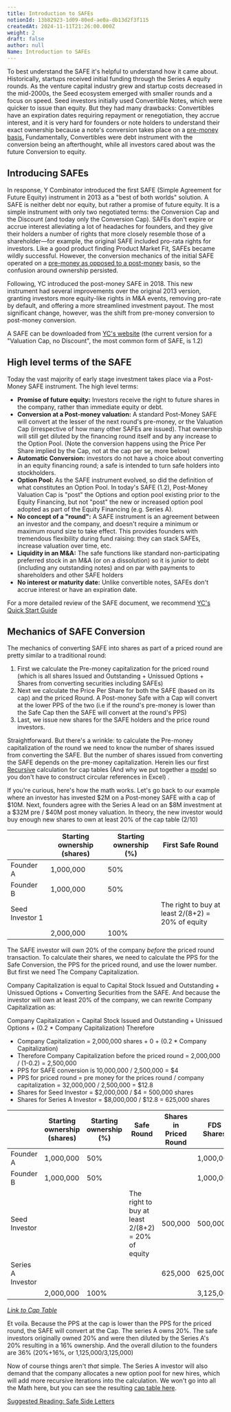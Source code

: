 ```yaml
---
title: Introduction to SAFEs
notionId: 13b82923-1d09-80ed-ae0a-db13d2f3f115
createdAt: 2024-11-11T21:26:00.000Z
weight: 2
draft: false
author: null
Name: Introduction to SAFEs
---
```



To best understand the SAFE it's helpful to understand how it came about. Historically, startups received initial funding through the Series A equity rounds. As the venture capital industry grew and startup costs decreased in the mid-2000s, the Seed ecosystem emerged with smaller rounds and a focus on speed. Seed investors initially used Convertible Notes, which were quicker to issue than equity.  But they had many drawbacks: Convertibles have an expiration dates requiring repayment or renegotiation, they accrue interest, and it is very hard for founders or note holders to understand their exact ownership because a note's conversion takes place on a [pre-money basis.](https://1984.vc/docs/founders-handbook/pre-money-vs-post-money-conversion/) Fundamentally, Convertibles were debt instrument with the conversion being an afterthought, while all investors cared about was the future Conversion to equity.


## Introducing SAFEs


In response, Y Combinator introduced the first SAFE (Simple Agreement for Future Equity) instrument in 2013 as a "best of both worlds" solution. A SAFE is neither debt nor equity, but rather a promise of future equity. It is a simple instrument with only two negotiated terms: the Conversion Cap and the Discount (and today only the Conversion Cap). SAFEs don't expire or accrue interest alleviating a lot of headaches for founders, and they give their holders a number of rights that more closely resemble those of a shareholder—for example, the original SAFE included pro-rata rights for investors.  Like a good product finding Product Market Fit, SAFEs became wildly successful. However, the conversion mechanics of the initial SAFE operated on a [pre-money as opposed to a post-money](https://1984.vc/docs/founders-handbook/pre-money-vs-post-money-conversion/) basis, so the confusion around ownership persisted.


Following, YC introduced the post-money SAFE in 2018. This new instrument had several improvements over the original 2013 version, granting investors more equity-like rights in M&A events, removing pro-rate by default, and offering a more streamlined investment payout. The most significant change, however, was the shift from pre-money conversion to post-money conversion.


A SAFE can be downloaded from [YC's website](https://www.ycombinator.com/documents) (the current version for a "Valuation Cap, no Discount", the most common form of SAFE, is 1.2)


## High level terms of the SAFE


Today the vast majority of early stage investment takes place via a Post-Money SAFE instrument.  The high level terms:

- **Promise of future equity:** Investors receive the right to future shares in the company, rather than immediate equity or debt.
- **Conversion at a Post-money valuation:** A standard Post-Money SAFE will convert at the lesser of the next round's pre-money, or the Valuation Cap (irrespective of how many other SAFEs are issued). That ownership will still get diluted by the financing round itself and by any increase to the Option Pool. (Note the conversion happens using the Price Per Share implied by the Cap, not at the cap per se, more below)
- **Automatic Conversion:** investors do not have a choice about converting in an equity financing round; a safe is intended to turn safe holders into stockholders.
- **Option Pool:** As the SAFE instrument evolved, so did the definition of what constitutes an Option Pool. In today's SAFE (1.2), Post-Money Valuation Cap is "post" the Options and option pool existing prior to the Equity Financing, but not "post" the new or increased option pool adopted as part of the Equity Financing (e.g. Series A).
- **No concept of a "round":** A SAFE instrument is an agreement between an investor and the company, and doesn't require a minimum or maximum round size to take effect. This provides founders with tremendous flexibility during fund raising: they can stack SAFEs, increase valuation over time, etc.
- **Liquidity in an M&A:** The safe functions like standard non-participating preferred stock in an M&A (or on a dissolution) so it is junior to debt (including any outstanding notes) and on par with payments to shareholders and other SAFE holders
- **No interest or maturity date:** Unlike convertible notes, SAFEs don't accrue interest or have an expiration date.

For a more detailed review of the SAFE document, we recommend [YC's Quick Start Guide](https://bookface-static.ycombinator.com/assets/ycdc/Website%20User%20Guide%20Feb%202023%20-%20final-28acf9a3b938e643cc270b7da514194d5c271359be25b631b025605673fa9f95.pdf)


## Mechanics of SAFE Conversion


The mechanics of converting SAFE into shares as part of a priced round are pretty similar to a traditional round:

1. First we calculate the Pre-money capitalization for the priced round (which is all shares Issued and Outstanding + Unissued Options + Shares from converting securities including SAFEs)
2. Next we calculate the Price Per Share for both the SAFE (based on its cap) and the priced Round. A Post-money Safe with a Cap will convert at the lower PPS of the two (i.e if the round's pre-money is lower than the Safe Cap then the SAFE will convert at the round's PPS)
3. Last, we issue new shares for the SAFE holders and the price round investors.

Straightforward. But there's a wrinkle: to calculate the Pre-money capitalization of the round we need to know the number of shares issued from converting the SAFE.  But the number of shares issued from converting the SAFE depends on the pre-money capitalization. Herein lies our first [Recursive](https://en.wikipedia.org/wiki/Recursion) calculation for cap tables (And why we put together a [model](https://1984.vc/docs/cap-table-worksheet) so you don't have to construct circular references in Excel) .


If you're curious, here's how the math works. Let's go back to our example where an investor has invested $2M on a Post-money SAFE with a cap of $10M.  Next, founders agree with the Series A lead on an $8M investment at a $32M pre / $40M post money valuation. In theory, the new investor would buy enough new shares to own at least 20% of the cap table (2/10)


|                 | Starting ownership (shares) | Starting ownership (%) | First Safe Round                                  |
| --------------- | --------------------------- | ---------------------- | ------------------------------------------------- |
| Founder A       | 1,000,000                   | 50%                    |                                                   |
| Founder B       | 1,000,000                   | 50%                    |                                                   |
| Seed Investor 1 |                             |                        | The right to buy at least 2/(8+2) = 20% of equity |
|                 | 2,000,000                   | 100%                   |                                                   |


The SAFE investor will own 20% of the company _before_ the priced round transaction.  To calculate their shares, we need to calculate the PPS for the Safe Conversion,  the PPS for the priced round, and use the lower number.  But first we need The Company Capitalization.


Company Capitalization is equal to Capital Stock Issued and Outstanding + Unissued Options + Converting Securities from the SAFE.  And because the investor will own at least 20% of the company, we can rewrite Company Capitalization as:


Company Capitalization = Capital Stock Issued and Outstanding + Unissued Options +  (0.2 * Company Capitalization)
Therefore

- Company Capitalization = 2,000,000 shares + 0 + (0.2 * Company Capitalization)
- Therefore Company Capitalization before the priced round = 2,000,000 / (1-0.2) = 2,500,000
- PPS for SAFE conversion is 10,000,000 / 2,500,000 = $4
- PPS for priced round = pre money for the prices round / company capitalization = 32,000,000 / 2,500,000 = $12.8
- Shares for Seed Investor = $2,000,000 / $4 = 500,000 shares
- Shares for Series A Investor = $8,000,000 / $12.8 = 625,000 shares

|                   | Starting ownership (shares) | Starting ownership (%) | Safe Round                                        | Shares in Priced Round | FDS Shares | FDS % |
| ----------------- | --------------------------- | ---------------------- | ------------------------------------------------- | ---------------------- | ---------- | ----- |
| Founder A         | 1,000,000                   | 50%                    |                                                   |                        | 1,000,000  | 32%   |
| Founder B         | 1,000,000                   | 50%                    |                                                   |                        | 1,000,000  | 32%   |
| Seed Investor     |                             |                        | The right to buy at least 2/(8+2) = 20% of equity | 500,000                | 500,000    | 16%   |
| Series A Investor |                             |                        |                                                   | 625,000                | 625,000    | 20%   |
|                   | 2,000,000                   | 100%                   |                                                   |                        | 3,125,000  |       |


[_Link to Cap Table_](https://1984.vc/docs/cap-table-worksheet/#AAN4IgTg9g7gIghgFziAXAbVASwCapABhABoQEBPABwFM8BjCAWwYgDtiQW4GaUQAxCAFcW2KmAAEAQXYBnABZwwVGagCM.DZpLQWY.ZgqoMIeYuVrNWkNTC0qLBKgCs.AL5FQppSpTrL.Ehs7B1QAFjcPEwVvC39AsWDHFABmACYAOktk_AB2VI1UgE5QwtcAXRI4ABsq6BgqKqoEHgQwQSp3LFxeVXZyajpGZjYSTm48AWFRCQAhWWjzX38AkB09OQMjTwWfP0t423skl06os13lg8SwiO3z2P3rBKPUNMzNbLyC4tKKkGrarAGk0Wm0OpEcHgAJIyGTtbAAeQoCEwrBUJH6PBA9CYrHYYyxMLhVGw4iRKLR83uKBWazA.kM6DuMRpVxeNNOXkWKyC7NuZxZPOeIQ5fwBdWBzVQrXap0hvFCfUoWJkcAAZjRRlwsQBlKgk8RQlgAN2UCAgEnYmBNZu4IvycWxcEZe0e2EwMnowiStKgunpG0Zxl59pWXJ8_JDSVUTnShXjhScqmSTnjTmS2VCJHDYQThQAHOVKjUJY0pSgZVQSO7VQAjRrYPiYBrYHxoP70G301EsAAqyrwFAgMkccu6IBySoGvBkYmb6I42rwerA86khptI4tVs3CDtSXzl1WfvWmyZAsWADZUiV42yRapCnGE_mco_46.30X_iWgWWeGq1Szt.FBKAAsqwVBkK8DqPEgYAAOZNOSPYyAAChAEBVKgKzCIIs6IsiqE4a4QA)


Et voila. Because the PPS at the cap is lower than the PPS for the priced round, the SAFE will convert at the Cap. The series A owns 20%. The safe investors originally owned 20% and were then diluted by the Series A's 20% resulting in a 16% ownership. And the overall dilution to the founders are 36% (20%+16%, or 1,125,000/3,125,000)


Now of course things aren't _that_ simple.  The Series A investor will also demand that the company allocates a new option pool for new hires, which will add more recursive iterations into the calculation. We won't go into all the Math here, but you can see the resulting [cap table here](https://1984.vc/docs/cap-table-worksheet/#AAN4IgTg9g7gIghgFziAXAbVASwCapABhABoQEBPABwFM8BjCAWwYgDtiQW4GaUR4XMVADYACAKIBrdgGcAFnDBVpqAIz51GktBZUwczBVQYQchUtUbNIamFpUWCVQFYAdAGYAHABYAbCqeevv6eTgC.RKCmisooapb4JDZ2DqoqLgBMTl5ebgDsHj4AnB7p6V4eueGR8tEW8Ym6yY4oHi65uSoehU4qxT5OhW74bqEAuiRwQkLQMMJUCDwIYACuVFUgOHgq7OTUdIzMbCSc3HgAUhCyLCIAwhBTmNKsMjXmsfEJINq6.obo1WYYnFLA1bPZmm43O5ITDYbD1lE3sCrElwagyu5vH4Aljgh4Ea8gR9QU1VIUXB4Su0VJ0aSo_F4xhMpjM5gtUEtVutNrwAJLSaSrbAAeQoCEwrGUJF2PBA9CYz2OXFl_MFVGwIlF4slL0BqE.3z0sgMRgBtRQn1RKQtBL1FpJaJtERMhP1Dut.CZIEm01gbMWKzWzp5IC8O0osukcAAZjQladeL1vCIAGrg5a1EiYFgANyUCG41vSxLlcD.yKs2Ee9GWHq0UB0RpN_2sjUdxZIiJinudVuaKihhSHhT8hV63RUmVynddKC8w.KXp9rKE8wDqxIVajACNV9gAGKCITYGJocZy1h5vQSlgAFQjeAoEGkjm5uF4uXDe140l0gilHDKngt6Bqm6bRCI7DZnmL6Fs0Hgloavymi6do.GUw7uv25ILhU47FNSS4sn6q7sig0aTL.XoUIoACyrBUGQqBuMW9SkAoADm8xaje0gAAoQPcFgkLWyy_iKYq8fqoRAA#AAN4IgTg9g7gIghgFziAXAbVASwCapABhABoQEBPABwFM8BjCAWwYgDtiQW4GaUR4XMVADYACAKIBrdgGcAFnDBVpqAIz51GktBZUwczBVQYQchUtUbNIamFpUWCVQFYAdAGYAHABYAbCqeevv6eTgC.RKCmisooapb4JDZ2DqoqLgBMTl5ebgDsHj4AnB7p6V4eueGR8tEW8Ym6yY4oHi65uSoehU4qxT5OhW74bqEAuiRwQkLQMMJUCDwIYACuVFUgOHgq7OTUdIzMbCSc3HgAUhCyLCIAwhBTmNKsMjXmsfEJINq6.obo1WYYnFLA1bPZmm43O5ITDYbD1lE3sCrElwagyu5vH4Aljgh4Ea8gR9QU1VIUXB4Su0VJ0aSo_F4xhMpjM5gtUEtVutNrwAJLSaSrbAAeQoCEwrGUJF2PBA9CYz2OXFl_MFVGwIlF4slL0BqE.3z0sgMRgBtRQn1RKQtBL1FpJaJtERMhP1Dut.CZIEm01gbMWKzWzp5IC8O0osukcAAZjQladeL1vCIAGrg5a1EiYFgANyUCG41vSxLlcD.yKs2Ee9GWHq0UB0RpN_2sjUdxZIiJinudVuaKihhSHhT8hV63RUmVynddKC8w.KXp9rKE8wDqxIVajACNV9gAGKCITYGJocZy1h5vQSlgAFQjeAoEGkjm5uF4uXDe140l0gilHDKngt6Bqm6bRCI7DZnmL6Fs0Hgloavymi6do.GUw7uv25ILhU47FNSS4sn6q7sig0aTL.XoUIoACyrBUGQqBuMW9SkAoADm8xaje0gAAoQPcFgkLWyy_iKYq8fqoRAA).


[Suggested Reading: Safe Side Letters](/docs//docs/founders-handbook/safe-side-letters)

